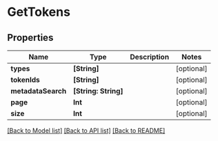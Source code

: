 # GetTokens

## Properties
Name | Type | Description | Notes
------------ | ------------- | ------------- | -------------
**types** | **[String]** |  | [optional] 
**tokenIds** | **[String]** |  | [optional] 
**metadataSearch** | **[String: String]** |  | [optional] 
**page** | **Int** |  | [optional] 
**size** | **Int** |  | [optional] 

[[Back to Model list]](../README.md#documentation-for-models) [[Back to API list]](../README.md#documentation-for-api-endpoints) [[Back to README]](../README.md)


